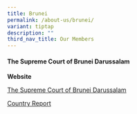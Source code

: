 ```yaml
---
title: Brunei
permalink: /about-us/brunei/
variant: tiptap
description: ""
third_nav_title: Our Members
---
```

<h4>The Supreme Court of Brunei Darussalam</h4>
<p><strong>Website</strong>
</p>
<p><a href="https://www.judiciary.gov.bn/SJD%20Site%20Pages/Supreme%20Court.aspx" rel="noopener nofollow" target="_blank">The Supreme Court of Brunei Darussalam</a>
</p>
<p></p>
<p><a href="/files/Brunei___Report_on_the_Practice_of_JDR_in_Brunei_Darussalam.pdf" rel="noopener nofollow" target="_blank">Country Report</a>
</p>